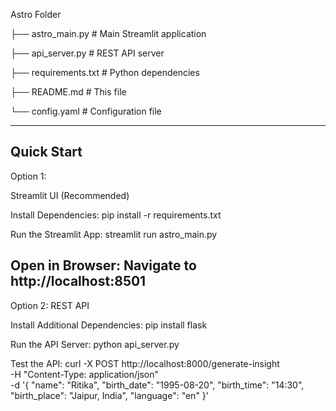 
Astro Folder


├── astro_main.py            # Main Streamlit application

├── api_server.py            # REST API server

├── requirements.txt         # Python dependencies

├── README.md               # This file

└── config.yaml             # Configuration file

----------------------------------------------------
Quick Start
----------------------------------------------------
Option 1: 

Streamlit UI (Recommended)

Install Dependencies:
pip install -r requirements.txt

Run the Streamlit App:
streamlit run astro_main.py

Open in Browser:
Navigate to http://localhost:8501
------------------------------------------------------
Option 2:
REST API

Install Additional Dependencies:
pip install flask

Run the API Server:
python api_server.py

Test the API:
curl -X POST http://localhost:8000/generate-insight \
  -H "Content-Type: application/json" \
  -d '{
    "name": "Ritika",
    "birth_date": "1995-08-20",
    "birth_time": "14:30",
    "birth_place": "Jaipur, India",
    "language": "en"
  }'
